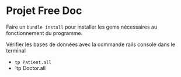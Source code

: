 # Projet Free Doc

Faire un `bundle install` pour installer les gems nécessaires au fonctionnement du programme.

Vérifier les bases de données avec la commande rails console dans le terminal 
- `tp Patient.all`
- `tp Doctor.all
